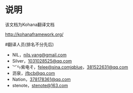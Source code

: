 # 说明
该文档为Kohana翻译文档

http://kohanaframework.org/

#翻译人员(排名不分先后)
* NIL，nils.yang@gmail.com
* Silver，1031028525@qq.com
* ︶ㄣ紫电そ，felee@sina.comjqblue，381522631@qq.com
* 沥泉，jfbcb@qq.com
* Nation，378178361@qq.com
* stenote，stenote@163.com
